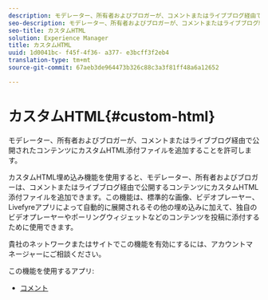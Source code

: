 ```yaml
---
description: モデレーター、所有者およびブロガーが、コメントまたはライブブログ経由で公開されたコンテンツにカスタムHTML添付ファイルを追加することを許可します。
seo-description: モデレーター、所有者およびブロガーが、コメントまたはライブブログ経由で公開されたコンテンツにカスタムHTML添付ファイルを追加することを許可します。
seo-title: カスタムHTML
solution: Experience Manager
title: カスタムHTML
uuid: 1d0041bc- f45f-4f36- a377- e3bcff3f2eb4
translation-type: tm+mt
source-git-commit: 67aeb3de964473b326c88c3a3f81ff48a6a12652

---
```



# カスタムHTML{#custom-html}

モデレーター、所有者およびブロガーが、コメントまたはライブブログ経由で公開されたコンテンツにカスタムHTML添付ファイルを追加することを許可します。

カスタムHTML埋め込み機能を使用すると、モデレーター、所有者およびブロガーは、コメントまたはライブブログ経由で公開するコンテンツにカスタムHTML添付ファイルを追加できます。この機能は、標準的な画像、ビデオプレーヤー、Livefyreアプリによって自動的に展開されるその他の埋め込みに加えて、独自のビデオプレーヤーやポーリングウィジェットなどのコンテンツを投稿に添付するために使用できます。

貴社のネットワークまたはサイトでこの機能を有効にするには、アカウントマネージャーにご相談ください。

この機能を使用するアプリ:

* [コメント](/help/using/c-about-apps/c-comments/c-comments.md)

